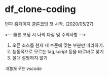 # df_clone-coding 

던파 홈페이지 클론코딩 첫 시작. (2020/05/27)

<-- 클론 코딩 시 나의 다짐 및 주의사항 -->

1. 오픈 소스를 현재 내 수준에 맞는 부분만 따라하기.
2. 능동적으로 모르는 tag,script 등을 바로바로 찾기
3. 절대 절망하지 않기

*개발도구는 vscode*

